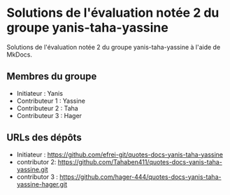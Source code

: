 
# Solutions de l'évaluation notée 2 du groupe yanis-taha-yassine

Solutions de l'évaluation notée 2 du groupe yanis-taha-yassine à l'aide de MkDocs.

## Membres du groupe

- Initiateur : Yanis
- Contributeur 1 : Yassine
- Contributeur 2 : Taha
- Contributeur 3 : Hager

## URLs des dépôts

- Initiateur : https://github.com/efrei-git/quotes-docs-yanis-taha-yassine
- contributor 2: https://github.com/Tahaben411/quotes-docs-yanis-taha-yassine.git
- contributor 3 : https://github.com/hager-444/quotes-docs-yanis-taha-yassine-hager.git

